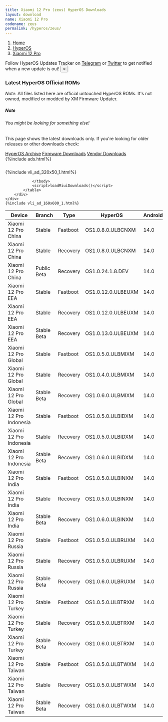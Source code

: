 ```yaml
---
title: Xiaomi 12 Pro (zeus) HyperOS Downloads
layout: download
name: Xiaomi 12 Pro
codename: zeus
permalink: /hyperos/zeus/
---
```

<nav aria-label="breadcrumb">
    <ol class="breadcrumb">
        <li class="breadcrumb-item"><a href="/">Home</a></li>
        <li class="breadcrumb-item"><a href="/hyperos/">HyperOS</a></li>
        <li class="breadcrumb-item active" aria-current="page"><a href="/hyperos/zeus/">Xiaomi 12 Pro</a></li>
    </ol>
</nav>
<div class="alert alert-primary alert-dismissible fade show" role="alert">
    Follow HyperOS Updates Tracker on <a href="https://t.me/MIUIUpdatesTracker" class="alert-link">Telegram</a>
     or <a href="https://twitter.com/MiFwUpdater" class="alert-link">Twitter</a> to get notified when a new update is out!
    <button type="button" class="close" data-dismiss="alert" aria-label="Close">
        <span aria-hidden="true">&times;</span>
    </button>
</div>

### Latest HyperOS Official ROMs
*Note*: All files listed here are official untouched HyperOS ROMs. It's not owned, modified or modded by XM Firmware Updater.
<div class="card">
  <div class="card-body">
    <h5 class="card-title">Note</h5>
    <h6 class="card-subtitle mb-2 text-muted">You might be looking for something else!</h6>
    <p class="card-text">This page shows the latest downloads only.
     If you're looking for older releases or other downloads check:</p>
    <a href="/archive/hyperos/zeus/" class="card-link">HyperOS Archive</a>
    <a href="/firmware/zeus/" class="card-link">Firmware Downloads</a>
    <a href="/vendor/zeus/" class="card-link">Vendor Downloads</a>
  </div>
</div>
{%include ads.html%}
<div class="row justify-content-center">
    <div class="col-10">
        <div class="table-responsive-md" style="margin-top: 25px;">
            {%include vli_ad_320x50_1.html%}
            <table id="miui" class="display dt-responsive nowrap compact table table-striped table-hover table-sm">
                <thead class="thead-dark">
                    <tr>
                        <th data-ref="device">Device</th>
                        <th data-ref="branch">Branch</th>
                        <th data-ref="type">Type</th>
                        <th data-ref="miui">HyperOS</th>
                        <th data-ref="android">Android</th>
                        <th data-ref="size">Size</th>
                        <th data-ref="size">Date</th>
                        <th data-ref="link">Link</th>
                    </tr>
                </thead>
                <tbody>
                <tr><td>Xiaomi 12 Pro China</td><td>Stable</td><td>Fastboot</td><td>OS1.0.8.0.ULBCNXM</td><td>14.0</td><td>7.5 GB</td><td>2024-09-13</td><td><a href="/hyperos/zeus/stable/OS1.0.8.0.ULBCNXM/">Download</a></td></tr>
<tr><td>Xiaomi 12 Pro China</td><td>Stable</td><td>Recovery</td><td>OS1.0.8.0.ULBCNXM</td><td>14.0</td><td>5.8 GB</td><td>2024-09-20</td><td><a href="/hyperos/zeus/stable/OS1.0.8.0.ULBCNXM/">Download</a></td></tr>
<tr><td>Xiaomi 12 Pro China</td><td>Public Beta</td><td>Recovery</td><td>OS1.0.24.1.8.DEV</td><td>14.0</td><td>5.7 GB</td><td>2024-01-12</td><td><a href="/hyperos/zeus/public beta/OS1.0.24.1.8.DEV/">Download</a></td></tr>
<tr><td>Xiaomi 12 Pro EEA</td><td>Stable</td><td>Fastboot</td><td>OS1.0.12.0.ULBEUXM</td><td>14.0</td><td>6.4 GB</td><td>2024-08-16</td><td><a href="/hyperos/zeus/stable/OS1.0.12.0.ULBEUXM/">Download</a></td></tr>
<tr><td>Xiaomi 12 Pro EEA</td><td>Stable</td><td>Recovery</td><td>OS1.0.12.0.ULBEUXM</td><td>14.0</td><td>5.3 GB</td><td>2024-09-03</td><td><a href="/hyperos/zeus/stable/OS1.0.12.0.ULBEUXM/">Download</a></td></tr>
<tr><td>Xiaomi 12 Pro EEA</td><td>Stable Beta</td><td>Recovery</td><td>OS1.0.13.0.ULBEUXM</td><td>14.0</td><td>5.3 GB</td><td>2024-09-23</td><td><a href="/hyperos/zeus/stable beta/OS1.0.13.0.ULBEUXM/">Download</a></td></tr>
<tr><td>Xiaomi 12 Pro Global</td><td>Stable</td><td>Fastboot</td><td>OS1.0.5.0.ULBMIXM</td><td>14.0</td><td>6.6 GB</td><td>2024-08-22</td><td><a href="/hyperos/zeus/stable/OS1.0.5.0.ULBMIXM/">Download</a></td></tr>
<tr><td>Xiaomi 12 Pro Global</td><td>Stable</td><td>Recovery</td><td>OS1.0.4.0.ULBMIXM</td><td>14.0</td><td>5.3 GB</td><td>2024-07-20</td><td><a href="/hyperos/zeus/stable/OS1.0.4.0.ULBMIXM/">Download</a></td></tr>
<tr><td>Xiaomi 12 Pro Global</td><td>Stable Beta</td><td>Recovery</td><td>OS1.0.6.0.ULBMIXM</td><td>14.0</td><td>5.3 GB</td><td>2024-09-26</td><td><a href="/hyperos/zeus/stable beta/OS1.0.6.0.ULBMIXM/">Download</a></td></tr>
<tr><td>Xiaomi 12 Pro Indonesia</td><td>Stable</td><td>Fastboot</td><td>OS1.0.5.0.ULBIDXM</td><td>14.0</td><td>6.4 GB</td><td>2024-08-22</td><td><a href="/hyperos/zeus/stable/OS1.0.5.0.ULBIDXM/">Download</a></td></tr>
<tr><td>Xiaomi 12 Pro Indonesia</td><td>Stable</td><td>Recovery</td><td>OS1.0.5.0.ULBIDXM</td><td>14.0</td><td>5.2 GB</td><td>2024-09-05</td><td><a href="/hyperos/zeus/stable/OS1.0.5.0.ULBIDXM/">Download</a></td></tr>
<tr><td>Xiaomi 12 Pro Indonesia</td><td>Stable Beta</td><td>Recovery</td><td>OS1.0.6.0.ULBIDXM</td><td>14.0</td><td>5.2 GB</td><td>2024-09-26</td><td><a href="/hyperos/zeus/stable beta/OS1.0.6.0.ULBIDXM/">Download</a></td></tr>
<tr><td>Xiaomi 12 Pro India</td><td>Stable</td><td>Fastboot</td><td>OS1.0.5.0.ULBINXM</td><td>14.0</td><td>5.8 GB</td><td>2024-08-22</td><td><a href="/hyperos/zeus/stable/OS1.0.5.0.ULBINXM/">Download</a></td></tr>
<tr><td>Xiaomi 12 Pro India</td><td>Stable</td><td>Recovery</td><td>OS1.0.5.0.ULBINXM</td><td>14.0</td><td>5.2 GB</td><td>2024-09-05</td><td><a href="/hyperos/zeus/stable/OS1.0.5.0.ULBINXM/">Download</a></td></tr>
<tr><td>Xiaomi 12 Pro India</td><td>Stable Beta</td><td>Recovery</td><td>OS1.0.6.0.ULBINXM</td><td>14.0</td><td>5.2 GB</td><td>2024-09-26</td><td><a href="/hyperos/zeus/stable beta/OS1.0.6.0.ULBINXM/">Download</a></td></tr>
<tr><td>Xiaomi 12 Pro Russia</td><td>Stable</td><td>Fastboot</td><td>OS1.0.5.0.ULBRUXM</td><td>14.0</td><td>6.3 GB</td><td>2024-08-22</td><td><a href="/hyperos/zeus/stable/OS1.0.5.0.ULBRUXM/">Download</a></td></tr>
<tr><td>Xiaomi 12 Pro Russia</td><td>Stable</td><td>Recovery</td><td>OS1.0.5.0.ULBRUXM</td><td>14.0</td><td>5.0 GB</td><td>2024-09-05</td><td><a href="/hyperos/zeus/stable/OS1.0.5.0.ULBRUXM/">Download</a></td></tr>
<tr><td>Xiaomi 12 Pro Russia</td><td>Stable Beta</td><td>Recovery</td><td>OS1.0.6.0.ULBRUXM</td><td>14.0</td><td>5.0 GB</td><td>2024-09-26</td><td><a href="/hyperos/zeus/stable beta/OS1.0.6.0.ULBRUXM/">Download</a></td></tr>
<tr><td>Xiaomi 12 Pro Turkey</td><td>Stable</td><td>Fastboot</td><td>OS1.0.5.0.ULBTRXM</td><td>14.0</td><td>6.1 GB</td><td>2024-08-22</td><td><a href="/hyperos/zeus/stable/OS1.0.5.0.ULBTRXM/">Download</a></td></tr>
<tr><td>Xiaomi 12 Pro Turkey</td><td>Stable</td><td>Recovery</td><td>OS1.0.5.0.ULBTRXM</td><td>14.0</td><td>5.2 GB</td><td>2024-09-05</td><td><a href="/hyperos/zeus/stable/OS1.0.5.0.ULBTRXM/">Download</a></td></tr>
<tr><td>Xiaomi 12 Pro Turkey</td><td>Stable Beta</td><td>Recovery</td><td>OS1.0.6.0.ULBTRXM</td><td>14.0</td><td>5.2 GB</td><td>2024-09-26</td><td><a href="/hyperos/zeus/stable beta/OS1.0.6.0.ULBTRXM/">Download</a></td></tr>
<tr><td>Xiaomi 12 Pro Taiwan</td><td>Stable</td><td>Fastboot</td><td>OS1.0.5.0.ULBTWXM</td><td>14.0</td><td>5.9 GB</td><td>2024-08-22</td><td><a href="/hyperos/zeus/stable/OS1.0.5.0.ULBTWXM/">Download</a></td></tr>
<tr><td>Xiaomi 12 Pro Taiwan</td><td>Stable</td><td>Recovery</td><td>OS1.0.5.0.ULBTWXM</td><td>14.0</td><td>4.9 GB</td><td>2024-09-05</td><td><a href="/hyperos/zeus/stable/OS1.0.5.0.ULBTWXM/">Download</a></td></tr>
<tr><td>Xiaomi 12 Pro Taiwan</td><td>Stable Beta</td><td>Recovery</td><td>OS1.0.6.0.ULBTWXM</td><td>14.0</td><td>4.9 GB</td><td>2024-09-26</td><td><a href="/hyperos/zeus/stable beta/OS1.0.6.0.ULBTWXM/">Download</a></td></tr>

                </tbody>
                <script>loadMiuiDownloads()</script>
            </table>
        </div>
    </div>
    {%include vli_ad_160x600_1.html%}
</div>

